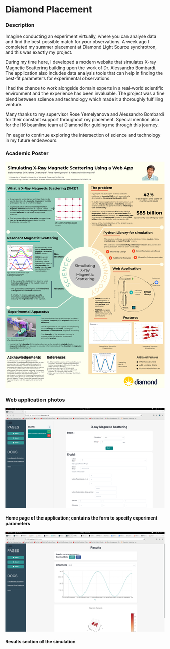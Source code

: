 # Diamond Placement

### Description
Imagine conducting an experiment virtually, where you can analyse data and find the best possible match for your observations. A week ago I completed my summer placement at Diamond Light Source synchrotron, and this was exactly my project.

During my time here, I developed a modern website that simulates X-ray Magnetic Scattering building upon the work of Dr. Alessandro Bombardi. The application also includes data analysis tools that can help in finding the best-fit parameters for experimental observations.

I had the chance to work alongside domain experts in a real-world scientific environment and the experience has been invaluable. The project was a fine blend between science and technology which made it a thoroughly fulfilling venture.

Many thanks to my supervisor Rose Yemelyanova and Alessandro Bombardi for their constant support throughout my placement. Special mention also for the I16 beamline team at Diamond for guiding me through this journey.

I’m eager to continue exploring the intersection of science and technology in my future endeavours.

### Academic Poster
<img src="Poster.png"><img/>

### Web application photos
<img src="website photos/Screenshot from 2023-09-15 10-05-08.png"><img/>
#### Home page of the application; contains the form to specify experiment parameters

<img src="website photos/Screenshot from 2023-08-29 16-52-14.png"><img/>
#### Results section of the simulation
